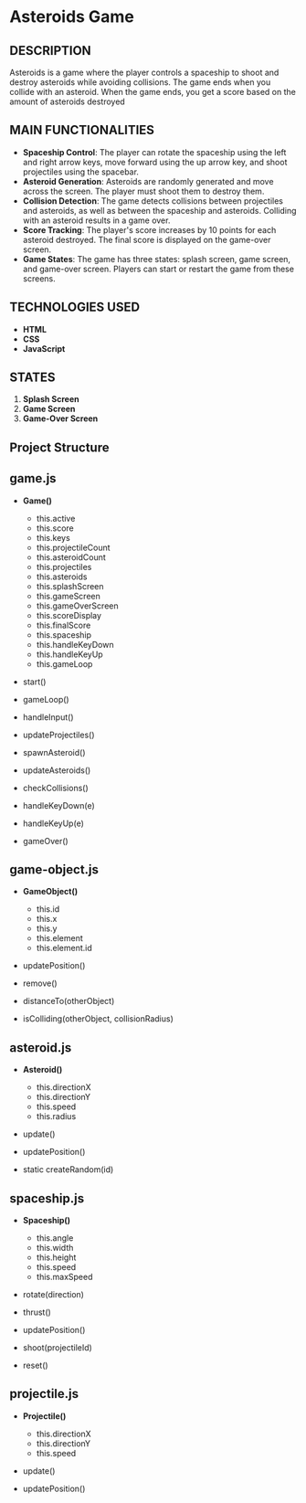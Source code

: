 # Asteroids Game

## DESCRIPTION
Asteroids is a game where the player controls a spaceship to shoot and destroy asteroids while avoiding collisions. The game ends when you collide with an asteroid. When the game ends, you get a score based on the amount of asteroids destroyed

## MAIN FUNCTIONALITIES
- **Spaceship Control**: The player can rotate the spaceship using the left and right arrow keys, move forward using the up arrow key, and shoot projectiles using the spacebar.
- **Asteroid Generation**: Asteroids are randomly generated and move across the screen. The player must shoot them to destroy them.
- **Collision Detection**: The game detects collisions between projectiles and asteroids, as well as between the spaceship and asteroids. Colliding with an asteroid results in a game over.
- **Score Tracking**: The player's score increases by 10 points for each asteroid destroyed. The final score is displayed on the game-over screen.
- **Game States**: The game has three states: splash screen, game screen, and game-over screen. Players can start or restart the game from these screens.

## TECHNOLOGIES USED
- **HTML**
- **CSS**
- **JavaScript**

## STATES
1. **Splash Screen**
2. **Game Screen**
3. **Game-Over Screen**


## Project Structure

## **game.js**
- **Game()**  
    - this.active  
    - this.score  
    - this.keys  
    - this.projectileCount  
    - this.asteroidCount  
    - this.projectiles  
    - this.asteroids  
    - this.splashScreen  
    - this.gameScreen  
    - this.gameOverScreen  
    - this.scoreDisplay  
    - this.finalScore  
    - this.spaceship  
    - this.handleKeyDown
    - this.handleKeyUp
    - this.gameLoop

- start()  
- gameLoop()  
- handleInput()  
- updateProjectiles()  
- spawnAsteroid()  
- updateAsteroids()  
- checkCollisions()  
- handleKeyDown(e)  
- handleKeyUp(e)  
- gameOver()  

## **game-object.js**
- **GameObject()**  
    - this.id  
    - this.x  
    - this.y  
    - this.element  
    - this.element.id

- updatePosition()  
- remove()  
- distanceTo(otherObject)  
- isColliding(otherObject, collisionRadius)  

## **asteroid.js**
- **Asteroid()**  
    - this.directionX  
    - this.directionY  
    - this.speed  
    - this.radius  

- update()  
- updatePosition()  
- static createRandom(id)  

## **spaceship.js**
- **Spaceship()**  
    - this.angle  
    - this.width
    - this.height  
    - this.speed  
    - this.maxSpeed    

- rotate(direction)  
- thrust()  
- updatePosition()
- shoot(projectileId)  
- reset()  

## **projectile.js**
- **Projectile()**  
    - this.directionX 
    - this.directionY
    - this.speed  

- update()  
- updatePosition()  

